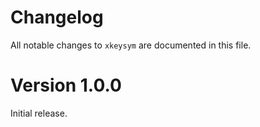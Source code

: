 # Changelog

All notable changes to `xkeysym` are documented in this file.

# Version 1.0.0

Initial release.
